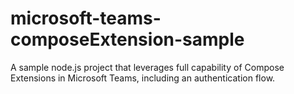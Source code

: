 # microsoft-teams-composeExtension-sample
A sample node.js project that leverages full capability of Compose Extensions in Microsoft Teams, including an authentication flow.
